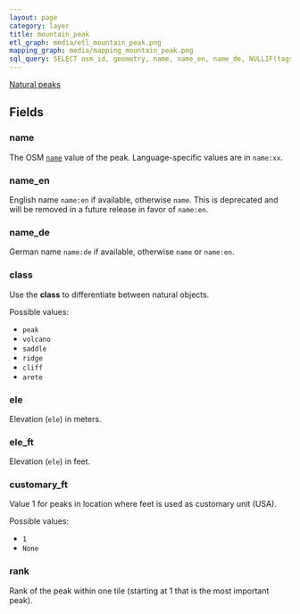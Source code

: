 ```yaml
---
layout: page
category: layer
title: mountain_peak
etl_graph: media/etl_mountain_peak.png
mapping_graph: media/mapping_mountain_peak.png
sql_query: SELECT osm_id, geometry, name, name_en, name_de, NULLIF(tags->'name_int', '') AS "name_int", NULLIF(tags->'name:latin', '') AS "name:latin", NULLIF(tags->'name:nonlatin', '') AS "name:nonlatin", class, ele, ele_ft, customary_ft, rank FROM layer_mountain_peak(ST_SetSRID('BOX3D(-20037508.34 -20037508.34, 20037508.34 20037508.34)'::box3d, 3857), 14, 1)
---
```

[Natural peaks](http://wiki.openstreetmap.org/wiki/Tag:natural%3Dpeak)

## Fields

### name

The OSM [`name`](http://wiki.openstreetmap.org/wiki/Key:name) value of the peak. Language-specific values are in `name:xx`.

### name_en

English name `name:en` if available, otherwise `name`. This is deprecated and will be removed in a future release in favor of `name:en`.

### name_de

German name `name:de` if available, otherwise `name` or `name:en`.

### class

Use the **class** to differentiate between natural objects.

Possible values:

- `peak`
- `volcano`
- `saddle`
- `ridge`
- `cliff`
- `arete`


### ele

Elevation (`ele`) in meters.

### ele_ft

Elevation (`ele`) in feet.

### customary_ft

Value 1 for peaks in location where feet is used as customary unit (USA).

Possible values:

- `1`
- `None`


### rank

Rank of the peak within one tile (starting at 1 that is the most important peak).




